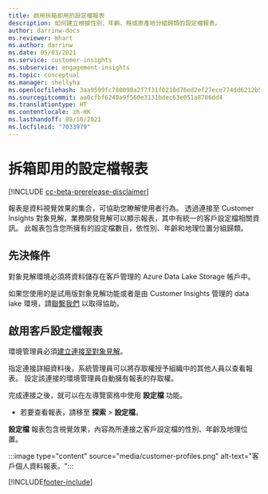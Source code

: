 ```yaml
---
title: 啟用拆箱即用的設定檔報表
description: 如何建立根據性別、年齡、縣或原產地分組歸類的設定檔報表。
author: darrinw-docs
ms.reviewer: mhart
ms.author: darrinw
ms.date: 05/03/2021
ms.service: customer-insights
ms.subservice: engagement-insights
ms.topic: conceptual
ms.manager: shellyha
ms.openlocfilehash: 3aa9599fc780098a2f7f31f0210d76ed2ef27ece774dd6212b5cb2a599ad537e
ms.sourcegitcommit: aa0cfbf6240a9f560e3131bdec63e051a8786dd4
ms.translationtype: HT
ms.contentlocale: zh-HK
ms.lasthandoff: 08/10/2021
ms.locfileid: "7033979"
---
```

# <a name="out-of-box-profile-reports"></a>拆箱即用的設定檔報表

[!INCLUDE [cc-beta-prerelease-disclaimer](includes/cc-beta-prerelease-disclaimer.md)]

報表是資料視覺效果的集合，可協助您瞭解使用者行為。 透過連接至 Customer Insights 對象見解，業務開發見解可以顯示報表，其中有統一的客戶設定檔相關資訊。 此報表包含您所擁有的設定檔數目，依性別、年齡和地理位置分組歸類。

## <a name="prerequisites"></a>先決條件

對象見解環境必須將資料儲存在客戶管理的 Azure Data Lake Storage 帳戶中。

如果您使用的是試用版對象見解功能或者是由 Customer Insights 管理的 data lake 環境，請[聯繫我們](https://go.microsoft.com/fwlink/?linkid=2145734) 以取得協助。  


## <a name="enable-the-customer-profile-report"></a>啟用客戶設定檔報表

環境管理員必須[建立連接至對象見解](configure-connections.md)。

指定連接詳細資料後，系統管理員可以將存取權授予組織中的其他人員以查看報表。 設定該連接的環境管理員自動擁有報表的存取權。 

完成連接之後，就可以在左導覽窗格中使用 **設定檔** 功能。 

- 若要查看報表，請移至 **探索** > **設定檔**。

**設定檔** 報表包含視覺效果，內容為所連接之客戶設定檔的性別、年齡及地理位置。

:::image type="content" source="media/customer-profiles.png" alt-text="客戶個人資料報表。":::

[!INCLUDE[footer-include](../includes/footer-banner.md)]
